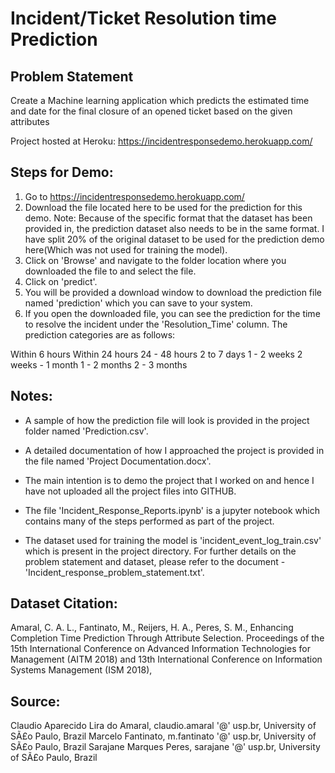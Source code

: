 # Incident/Ticket Resolution time Prediction 

## Problem Statement

Create a Machine learning application which predicts the estimated time and date for the final closure of an opened ticket based on the given attributes 

Project hosted at Heroku: https://incidentresponsedemo.herokuapp.com/

## Steps for Demo:

1) Go to https://incidentresponsedemo.herokuapp.com/
2) Download the file located here to be used for the prediction for this demo.
Note: Because of the specific format that the dataset has been provided in, the prediction dataset also needs to be in the same format. I have split 20% of the original dataset to be used for the prediction demo here(Which was not used for training the model).
3) Click on 'Browse' and navigate to the folder location where you downloaded the file to and select the file.
4) Click on 'predict'.
5) You will be provided a download window to download the prediction file named 'prediction' which you can save to your system.
6) If you open the downloaded file, you can see the prediction for the time to resolve the incident under the 'Resolution_Time' column. The prediction categories are as follows:

Within 6 hours
Within 24 hours
24 - 48 hours
2 to 7 days
1 - 2 weeks
2 weeks - 1 month
1 - 2 months
2 - 3 months

## Notes:

- A sample of how the prediction file will look is provided in the project folder named 'Prediction.csv'.

- A detailed documentation of how I approached the project is provided in the file named 'Project Documentation.docx'. 

- The main intention is to demo the project that I worked on and hence I have not uploaded all the project files into GITHUB.

- The file 'Incident_Response_Reports.ipynb' is a jupyter notebook which contains many of the steps performed as part of the project.

- The dataset used for training the model is 'incident_event_log_train.csv' which is present in the project directory. For further details on the problem statement and dataset, please refer to the document - 'Incident_response_problem_statement.txt'.

## Dataset Citation:
Amaral, C. A. L., Fantinato, M., Reijers, H. A., Peres, S. M., Enhancing Completion Time Prediction Through Attribute Selection. Proceedings of the 15th International Conference on Advanced Information Technologies for Management (AITM 2018) and 13th International Conference on Information Systems Management (ISM 2018),

## Source:
Claudio Aparecido Lira do Amaral, claudio.amaral '@' usp.br, University of SÃ£o Paulo, Brazil
Marcelo Fantinato, m.fantinato '@' usp.br, University of SÃ£o Paulo, Brazil
Sarajane Marques Peres, sarajane '@' usp.br, University of SÃ£o Paulo, Brazil